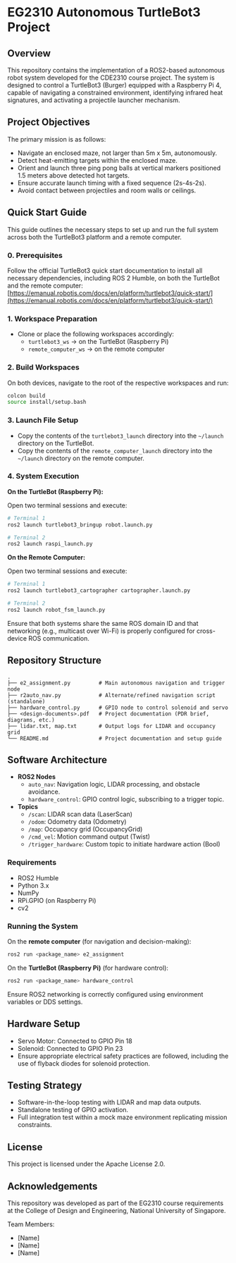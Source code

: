 # EG2310 Autonomous TurtleBot3 Project

## Overview

This repository contains the implementation of a ROS2-based autonomous robot system developed for the CDE2310 course project. The system is designed to control a TurtleBot3 (Burger) equipped with a Raspberry Pi 4, capable of navigating a constrained environment, identifying infrared heat signatures, and activating a projectile launcher mechanism.

## Project Objectives

The primary mission is as follows:

- Navigate an enclosed maze, not larger than 5m x 5m, autonomously.
- Detect heat-emitting targets within the enclosed maze.
- Orient and launch three ping pong balls at vertical markers positioned 1.5 meters above detected hot targets.
- Ensure accurate launch timing with a fixed sequence (2s-4s-2s).
- Avoid contact between projectiles and room walls or ceilings.

## Quick Start Guide

This guide outlines the necessary steps to set up and run the full system across both the TurtleBot3 platform and a remote computer.

### 0. Prerequisites

Follow the official TurtleBot3 quick start documentation to install all necessary dependencies, including ROS 2 Humble, on both the TurtleBot and the remote computer:
[https://emanual.robotis.com/docs/en/platform/turtlebot3/quick-start/](https://emanual.robotis.com/docs/en/platform/turtlebot3/quick-start/)

### 1. Workspace Preparation

- Clone or place the following workspaces accordingly:
  - `turtlebot3_ws` → on the TurtleBot (Raspberry Pi)
  - `remote_computer_ws` → on the remote computer

### 2. Build Workspaces

On both devices, navigate to the root of the respective workspaces and run:

```bash
colcon build
source install/setup.bash
```

### 3. Launch File Setup

- Copy the contents of the `turtlebot3_launch` directory into the `~/launch` directory on the TurtleBot.
- Copy the contents of the `remote_computer_launch` directory into the `~/launch` directory on the remote computer.

### 4. System Execution

**On the TurtleBot (Raspberry Pi):**

Open two terminal sessions and execute:

```bash
# Terminal 1
ros2 launch turtlebot3_bringup robot.launch.py

# Terminal 2
ros2 launch raspi_launch.py
```

**On the Remote Computer:**

Open two terminal sessions and execute:

```bash
# Terminal 1
ros2 launch turtlebot3_cartographer cartographer.launch.py

# Terminal 2
ros2 launch robot_fsm_launch.py
```

Ensure that both systems share the same ROS domain ID and that networking (e.g., multicast over Wi-Fi) is properly configured for cross-device ROS communication.


## Repository Structure

```
.
├── e2_assignment.py         # Main autonomous navigation and trigger node
├── r2auto_nav.py            # Alternate/refined navigation script (standalone)
├── hardware_control.py      # GPIO node to control solenoid and servo
├── <design-documents>.pdf   # Project documentation (PDR brief, diagrams, etc.)
├── lidar.txt, map.txt       # Output logs for LIDAR and occupancy grid
└── README.md                # Project documentation and setup guide
```

## Software Architecture

- **ROS2 Nodes**
  - `auto_nav`: Navigation logic, LIDAR processing, and obstacle avoidance.
  - `hardware_control`: GPIO control logic, subscribing to a trigger topic.
- **Topics**
  - `/scan`: LIDAR scan data (LaserScan)
  - `/odom`: Odometry data (Odometry)
  - `/map`: Occupancy grid (OccupancyGrid)
  - `/cmd_vel`: Motion command output (Twist)
  - `/trigger_hardware`: Custom topic to initiate hardware action (Bool)

### Requirements

- ROS2 Humble
- Python 3.x
- NumPy
- RPi.GPIO (on Raspberry Pi)
- cv2

### Running the System

On the **remote computer** (for navigation and decision-making):

```bash
ros2 run <package_name> e2_assignment
```

On the **TurtleBot (Raspberry Pi)** (for hardware control):

```bash
ros2 run <package_name> hardware_control
```

Ensure ROS2 networking is correctly configured using environment variables or DDS settings.

## Hardware Setup

- Servo Motor: Connected to GPIO Pin 18
- Solenoid: Connected to GPIO Pin 23
- Ensure appropriate electrical safety practices are followed, including the use of flyback diodes for solenoid protection.

## Testing Strategy

- Software-in-the-loop testing with LIDAR and map data outputs.
- Standalone testing of GPIO activation.
- Full integration test within a mock maze environment replicating mission constraints.

## License

This project is licensed under the Apache License 2.0.

## Acknowledgements

This repository was developed as part of the EG2310 course requirements at the College of Design and Engineering, National University of Singapore.

Team Members:
- [Name]
- [Name]
- [Name]
